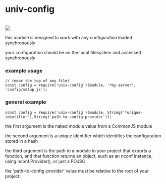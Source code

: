 # univ-config

<br>
<a href="https://nodei.co/npm/npm-univ-config/"><img src="https://nodei.co/npm/npm-univ-config.png?downloads=true&downloadRank=true&stars=true"></a>
<br>

this module is designed to work with any configuration loaded synchronously

your configuration should be on the local filesystem and accessed synchronously


### example usage

```
// (near the top of any file)
const config = require('univ-config')(module, '*my-server', 'config/setup.js');
```

### general example

```
const config = require('univ-config')(module, String('*unique-identifier'),String('path-to-config-provider'));
```

the first argument is the naked module value from a CommonJS module

the second argument is a unique identifier which identifies the configuration stored in a hash

the third argument is the path to a module in your project that exports a function, and that function returns an object, 
such as an nconf instance, using nconf.Provider(), or just a POJSO


the 'path-to-config-provider' value must be relative to the root of your project.